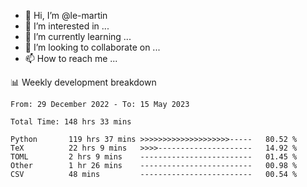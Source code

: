 - 👋 Hi, I’m @le-martin
- 👀 I’m interested in ...
- 🌱 I’m currently learning ...
- 💞️ I’m looking to collaborate on ...
- 📫 How to reach me ...

<!---
Tutorial for using WakaTime stats in GitHub profile: https://github.com/athul/waka-readme
-->

📊 Weekly development breakdown
<!--START_SECTION:waka-->

```text
From: 29 December 2022 - To: 15 May 2023

Total Time: 148 hrs 33 mins

Python       119 hrs 37 mins >>>>>>>>>>>>>>>>>>>>-----   80.52 %
TeX          22 hrs 9 mins   >>>>---------------------   14.92 %
TOML         2 hrs 9 mins    -------------------------   01.45 %
Other        1 hr 26 mins    -------------------------   00.98 %
CSV          48 mins         -------------------------   00.54 %
```

<!--END_SECTION:waka-->

<!---
le-martin/le-martin is a ✨ special ✨ repository because its `README.md` (this file) appears on your GitHub profile.
You can click the Preview link to take a look at your changes.
--->
